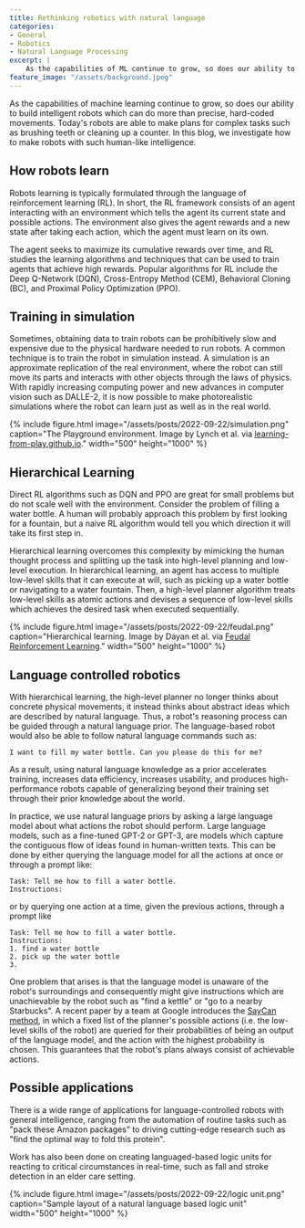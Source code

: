 ```yaml
---
title: Rethinking robotics with natural language
categories:
- General
- Robotics
- Natural Language Processing
excerpt: |
    As the capabilities of ML continue to grow, so does our ability to build intelligent robots which can do more than precise, hard-coded movements. Today's robots are able to make plans for complex tasks such as brushing teeth or cleaning up a counter. In this blog, we investigate how to make robots with such human-like intelligence.
feature_image: "/assets/background.jpeg"
---
```


As the capabilities of machine learning continue to grow, so does our ability to build intelligent robots which can do more than precise, hard-coded movements. Today's robots are able to make plans for complex tasks such as brushing teeth or cleaning up a counter. In this blog, we investigate how to make robots with such human-like intelligence.

## How robots learn
Robots learning is typically formulated through the language of reinforcement learning (RL). In short, the RL framework consists of an agent interacting with an environment which tells the agent its current state and possible actions. The environment also gives the agent rewards and a new state after taking each action, which the agent must learn on its own. 

The agent seeks to maximize its cumulative rewards over time, and RL studies the learning algorithms and techniques that can be used to train agents that achieve high rewards. Popular algorithms for RL include the Deep Q-Network (DQN), Cross-Entropy Method (CEM), Behavioral Cloning (BC), and Proximal Policy Optimization (PPO).

## Training in simulation
Sometimes, obtaining data to train robots can be prohibitively slow and expensive due to the physical hardware needed to run robots. A common technique is to train the robot in simulation instead. A simulation is an approximate replication of the real environment, where the robot can still move its parts and interacts with other objects through the laws of physics. With rapidly increasing computing power and new advances in computer vision such as DALLE-2, it is now possible to make photorealistic simulations where the robot can learn just as well as in the real world.

{% include figure.html image="/assets/posts/2022-09-22/simulation.png" caption="The Playground environment. Image by Lynch et al. via <a href='https://learning-from-play.github.io/'>learning-from-play.github.io</a>." width="500" height="1000" %}

## Hierarchical Learning
Direct RL algorithms such as DQN and PPO are great for small problems but do not scale well with the environment. Consider the problem of filling a water bottle. A human will probably approach this problem by first looking for a fountain, but a naive RL algorithm would tell you which direction it will take its first step in. 

Hierarchical learning overcomes this complexity by mimicking the human thought process and splitting up the task into high-level planning and low-level execution. In hierarchical learning, an agent has access to multiple low-level skills that it can execute at will, such as picking up a water bottle or navigating to a water fountain. Then, a high-level planner algorithm treats low-level skills as atomic actions and devises a sequence of low-level skills which achieves the desired task when executed sequentially.

{% include figure.html image="/assets/posts/2022-09-22/feudal.png" caption="Hierarchical learning. Image by Dayan et al. via <a href='https://proceedings.neurips.cc/paper/1992/file/d14220ee66aeec73c49038385428ec4c-Paper.pdf'>Feudal Reinforcement Learning</a>." width="500" height="1000" %}

## Language controlled robotics
With hierarchical learning, the high-level planner no longer thinks about concrete physical movements, it instead thinks about abstract ideas which are described by natural language. Thus, a robot's reasoning process can be guided through a natural language prior. The language-based robot would also be able to follow natural language commands such as:

```I want to fill my water bottle. Can you please do this for me?```

As a result, using natural language knowledge as a prior accelerates training, increases data efficiency, increases usability, and produces high-performance robots capable of generalizing beyond their training set through their prior knowledge about the world. 

In practice, we use natural language priors by asking a large language model about what actions the robot should perform. Large language models, such as a fine-tuned GPT-2 or GPT-3, are models which capture the contiguous flow of ideas found in human-written texts. This can be done by either querying the language model for all the actions at once or through a prompt like:
```
Task: Tell me how to fill a water bottle. 
Instructions: 
```
or by querying one action at a time, given the previous actions, through a prompt like
```
Task: Tell me how to fill a water bottle. 
Instructions: 
1. find a water bottle
2. pick up the water bottle
3. 
```
One problem that arises is that the language model is unaware of the robot's surroundings and consequently might give instructions which are unachievable by the robot such as "find a kettle" or "go to a nearby Starbucks". A recent paper by a team at Google introduces the [SayCan method](https://say-can.github.io/ "SayCan method"), in which a fixed list of the planner's possible actions (i.e. the low-level skills of the robot) are queried for their probabilities of being an output of the language model, and the action with the highest probability is chosen. This guarantees that the robot's plans always consist of achievable actions.

## Possible applications
There is a wide range of applications for language-controlled robots with general intelligence, ranging from the automation of routine tasks such as "pack these Amazon packages" to driving cutting-edge research such as "find the optimal way to fold this protein". 

Work has also been done on creating languaged-based logic units for reacting to critical circumstances in real-time, such as fall and stroke detection in an elder care setting.

{% include figure.html image="/assets/posts/2022-09-22/logic unit.png" caption="Sample layout of a natural language based logic unit" width="500" height="1000" %}